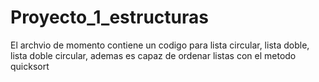 # Proyecto_1_estructuras
El archvio de momento contiene un codigo para lista circular, lista doble, lista doble circular, ademas es capaz de ordenar listas
con el metodo quicksort
